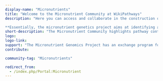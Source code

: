 ```yaml
---
display-name: "Micronutrients"
title: "Welcome to the Micronutrient Community at WikiPathways"
description: "Here you can access and collaborate in the construction of pathways and networks focused on the biological activity of micronutrients. This community is maintained by individual scientists collaborating in the Micronutrient Genomics Project (MGP). The project was described in a publication in [Genes and Nutrition](https://pubmed.ncbi.nlm.nih.gov/21189865/). In that paper the need for this portal was described as:

**Essentially, the micronutrient genetics project aims at identifying all relevant genetic variations related to the biological activity on a specific micronutrient. In doing so, we will organize this information in a biological perspective, i.e. pathway and biological network oriented visual browsers. Controversially, for many micronutrients the biological knowledge is still fragmented. Thus, a flexible and editable browser with both a wiki-editable and a permanent interface will be implemented. The genetic variation on specific genes will be derived from the basic databases embedded in the human variome project. A bioinformatics team is established that will construct and maintain these web-based interfaces.**"
short-description: "The Micronutrient Community highlights pathway content relevant to the micronutrient research community."
logo:
logo-link: 
support: "The Micronutrient Genomics Project has an exchange program for participating researchers Microgennet. Microgennet is funded by the EU Marie Curie action program IRSES grant 269210."
contribute: 

community-tag: "Micronutrients"

redirect_from:
  - /index.php/Portal:Micronutrient
---
```

